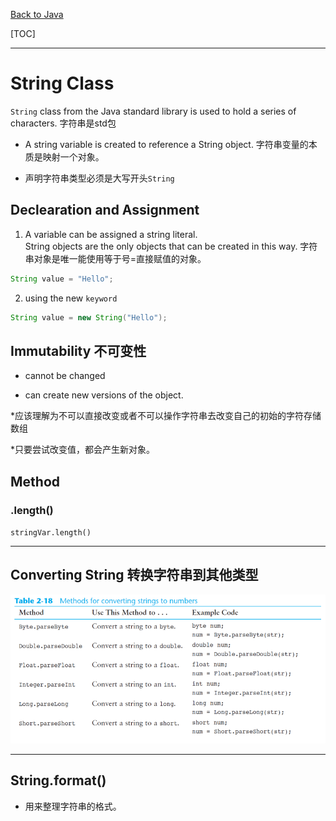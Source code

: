[Back to Java](../index.md)

[TOC]

---

# String Class

`String` class from the Java standard library is used to hold a series of characters.
    字符串是std包

- A string variable is created to reference a String object.
    字符串变量的本质是映射一个对象。
    
- 声明字符串类型必须是大写开头`String`

## Declearation and Assignment

1. A variable can be assigned a string literal.<br>
    String objects are the only objects that can be created in this way.
    字符串对象是唯一能使用等于号=直接赋值的对象。

```java
String value = "Hello";
```

2. using the new `keyword`

```java
String value = new String("Hello");
```

## Immutability 不可变性

- cannot be changed

- can create new versions of the object.

*应该理解为不可以直接改变或者不可以操作字符串去改变自己的初始的字符存储数组

*只要尝试改变值，都会产生新对象。

## Method

### .length()

`stringVar.length()`

---

## Converting String 转换字符串到其他类型

![converting string](../pic/fundamental/string/converting_string.png)

---

## String.format()

- 用来整理字符串的格式。





